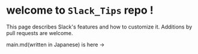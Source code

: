 # welcome to `Slack_Tips` repo !

This page describes Slack's features and how to customize it. Additions by pull requests are welcome.

main.md(written in Japanese) is here ->
